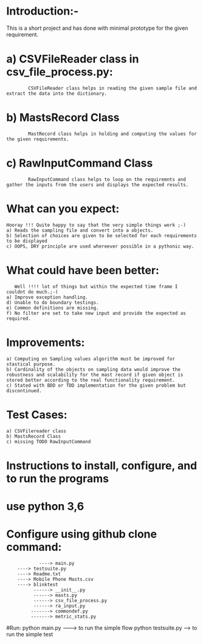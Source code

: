 # Introduction:-
This is a short project and has done with minimal prototype for the given requirement. 
#	a)  CSVFileReader class in csv_file_process.py:
			CSVFileReader class helps in reading the given sample file and extract the data into the dictionary.
#	b) MastsRecord Class
			MastRecord class helps in holding and computing the values for the given requirements.
#	c) RawInputCommand Class
			RawInputCommand class helps to loop on the requiremnts and gather the inputs from the users and displays the expected results. 

# What can you expect:
	Hooray !!! Quite happy to say that the very simple things work ;-)
	a) Reads the sampling file and convert into a objects.
	b) Selection of choices are given to be selected for each requirements to be displayed 
	c) OOPS, DRY principle are used whereever possible in a pythonic way.
	
# What could have been better:
       Well !!!! lot of things but within the expected time frame I couldnt do much.;-(
	a) Improve exception handling.
	d) Unable to do boundary testings. 
	e) Common definitions are missing.
	f) No filter are set to take new input and provide the expected as required.


# Improvements:
	a) Computing on Sampling values algorithm must be improved for stastical purpose.
	b) Cardinality of the objects on sampling data would improve the robustness and scalability for the mast record if given object is stored better according to the real functionality requirement.
	c) Stated with BDD or TDD implementation for the given problem but discontinued.
	

# Test Cases:
	a) CSVFilereader class
	b) MastsRecord Class
	c) missing TODO RawInputCommand


# Instructions to install, configure, and to run the programs


# use python 3,6

# Configure using github clone command:
                ----> main.py
		----> testsuite.py
		----> Readme.txt
		----> Mobile Phone Masts.csv
		----> blinktest
			  ------> __init__.py
			  ------> masts.py
			  ------> csv_file_process.py
			  ------> ra_input.py
			 -------> commondef.py
			 -------> metric_stats.py

#Run:
	python main.py  ---> to run the simple flow
	python testsuite.py  --> to run the simple test


